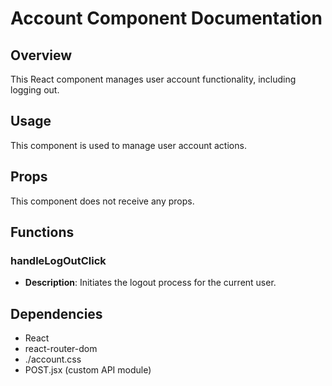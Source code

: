 # Account Component Documentation

## Overview

This React component manages user account functionality, including logging out.

## Usage

This component is used to manage user account actions.

## Props

This component does not receive any props.

## Functions

### handleLogOutClick

- **Description**: Initiates the logout process for the current user.

## Dependencies

- React
- react-router-dom
- ./account.css
- POST.jsx (custom API module)
